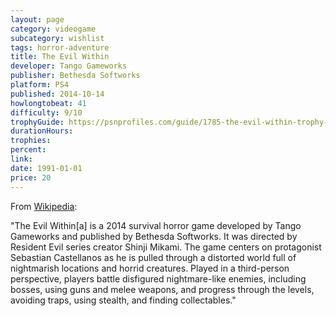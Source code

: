 ```yaml
---
layout: page
category: videogame
subcategory: wishlist
tags: horror-adventure
title: The Evil Within
developer: Tango Gameworks
publisher: Bethesda Softworks
platform: PS4
published: 2014-10-14
howlongtobeat: 41
difficulty: 9/10
trophyGuide: https://psnprofiles.com/guide/1785-the-evil-within-trophy-guide
durationHours:
trophies:
percent:
link:
date: 1991-01-01
price: 20
---
```


From [Wikipedia](https://en.wikipedia.org/wiki/The_Evil_Within):

"The Evil Within[a] is a 2014 survival horror game developed by Tango Gameworks and published by Bethesda Softworks. It was directed by Resident Evil series creator Shinji Mikami. The game centers on protagonist Sebastian Castellanos as he is pulled through a distorted world full of nightmarish locations and horrid creatures. Played in a third-person perspective, players battle disfigured nightmare-like enemies, including bosses, using guns and melee weapons, and progress through the levels, avoiding traps, using stealth, and finding collectables."
